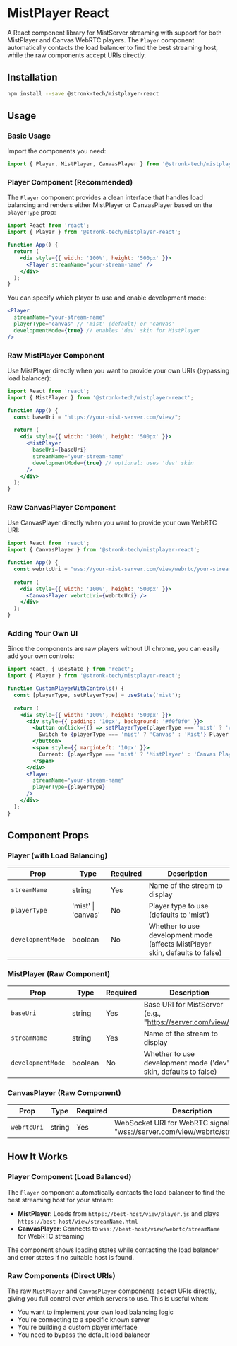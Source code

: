 # MistPlayer React

A React component library for MistServer streaming with support for both MistPlayer and Canvas WebRTC players. The `Player` component automatically contacts the load balancer to find the best streaming host, while the raw components accept URIs directly.

## Installation

```bash
npm install --save @stronk-tech/mistplayer-react
```

## Usage

### Basic Usage

Import the components you need:

```jsx
import { Player, MistPlayer, CanvasPlayer } from '@stronk-tech/mistplayer-react';
```

### Player Component (Recommended)

The `Player` component provides a clean interface that handles load balancing and renders either MistPlayer or CanvasPlayer based on the `playerType` prop:

```jsx
import React from 'react';
import { Player } from '@stronk-tech/mistplayer-react';

function App() {
  return (
    <div style={{ width: '100%', height: '500px' }}>
      <Player streamName="your-stream-name" />
    </div>
  );
}
```

You can specify which player to use and enable development mode:

```jsx
<Player 
  streamName="your-stream-name" 
  playerType="canvas" // 'mist' (default) or 'canvas'
  developmentMode={true} // enables 'dev' skin for MistPlayer
/>
```

### Raw MistPlayer Component

Use MistPlayer directly when you want to provide your own URIs (bypassing load balancer):

```jsx
import React from 'react';
import { MistPlayer } from '@stronk-tech/mistplayer-react';

function App() {
  const baseUri = "https://your-mist-server.com/view/";
  
  return (
    <div style={{ width: '100%', height: '500px' }}>
      <MistPlayer 
        baseUri={baseUri}
        streamName="your-stream-name" 
        developmentMode={true} // optional: uses 'dev' skin
      />
    </div>
  );
}
```

### Raw CanvasPlayer Component

Use CanvasPlayer directly when you want to provide your own WebRTC URI:

```jsx
import React from 'react';
import { CanvasPlayer } from '@stronk-tech/mistplayer-react';

function App() {
  const webrtcUri = "wss://your-mist-server.com/view/webrtc/your-stream-name";
  
  return (
    <div style={{ width: '100%', height: '500px' }}>
      <CanvasPlayer webrtcUri={webrtcUri} />
    </div>
  );
}
```

### Adding Your Own UI

Since the components are raw players without UI chrome, you can easily add your own controls:

```jsx
import React, { useState } from 'react';
import { Player } from '@stronk-tech/mistplayer-react';

function CustomPlayerWithControls() {
  const [playerType, setPlayerType] = useState('mist');
  
  return (
    <div style={{ width: '100%', height: '500px' }}>
      <div style={{ padding: '10px', background: '#f0f0f0' }}>
        <button onClick={() => setPlayerType(playerType === 'mist' ? 'canvas' : 'mist')}>
          Switch to {playerType === 'mist' ? 'Canvas' : 'Mist'} Player
        </button>
        <span style={{ marginLeft: '10px' }}>
          Current: {playerType === 'mist' ? 'MistPlayer' : 'Canvas Player'}
        </span>
      </div>
      <Player 
        streamName="your-stream-name" 
        playerType={playerType}
      />
    </div>
  );
}
```

## Component Props

### Player (with Load Balancing)

| Prop | Type | Required | Description |
|------|------|----------|-------------|
| `streamName` | string | Yes | Name of the stream to display |
| `playerType` | 'mist' \| 'canvas' | No | Player type to use (defaults to 'mist') |
| `developmentMode` | boolean | No | Whether to use development mode (affects MistPlayer skin, defaults to false) |

### MistPlayer (Raw Component)

| Prop | Type | Required | Description |
|------|------|----------|-------------|
| `baseUri` | string | Yes | Base URI for MistServer (e.g., "https://server.com/view/") |
| `streamName` | string | Yes | Name of the stream to display |
| `developmentMode` | boolean | No | Whether to use development mode ('dev' skin, defaults to false) |

### CanvasPlayer (Raw Component)

| Prop | Type | Required | Description |
|------|------|----------|-------------|
| `webrtcUri` | string | Yes | WebSocket URI for WebRTC signaling (e.g., "wss://server.com/view/webrtc/streamName") |

## How It Works

### Player Component (Load Balanced)
The `Player` component automatically contacts the load balancer to find the best streaming host for your stream:

- **MistPlayer**: Loads from `https://best-host/view/player.js` and plays `https://best-host/view/streamName.html`
- **CanvasPlayer**: Connects to `wss://best-host/view/webrtc/streamName` for WebRTC streaming

The component shows loading states while contacting the load balancer and error states if no suitable host is found.

### Raw Components (Direct URIs)
The raw `MistPlayer` and `CanvasPlayer` components accept URIs directly, giving you full control over which servers to use. This is useful when:

- You want to implement your own load balancing logic
- You're connecting to a specific known server
- You're building a custom player interface
- You need to bypass the default load balancer
